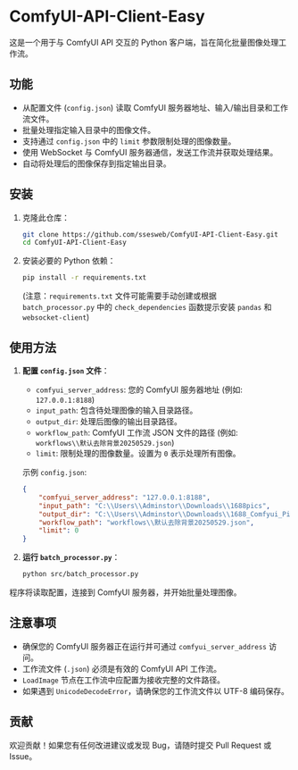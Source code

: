 # ComfyUI-API-Client-Easy

这是一个用于与 ComfyUI API 交互的 Python 客户端，旨在简化批量图像处理工作流。

## 功能

- 从配置文件 (`config.json`) 读取 ComfyUI 服务器地址、输入/输出目录和工作流文件。
- 批量处理指定输入目录中的图像文件。
- 支持通过 `config.json` 中的 `limit` 参数限制处理的图像数量。
- 使用 WebSocket 与 ComfyUI 服务器通信，发送工作流并获取处理结果。
- 自动将处理后的图像保存到指定输出目录。

## 安装

1. 克隆此仓库：
   ```bash
   git clone https://github.com/ssesweb/ComfyUI-API-Client-Easy.git
   cd ComfyUI-API-Client-Easy
   ```

2. 安装必要的 Python 依赖：
   ```bash
   pip install -r requirements.txt
   ```
   (注意：`requirements.txt` 文件可能需要手动创建或根据 `batch_processor.py` 中的 `check_dependencies` 函数提示安装 `pandas` 和 `websocket-client`)

## 使用方法

1. **配置 `config.json` 文件**：
   - `comfyui_server_address`: 您的 ComfyUI 服务器地址 (例如: `127.0.0.1:8188`)
   - `input_path`: 包含待处理图像的输入目录路径。
   - `output_dir`: 处理后图像的输出目录路径。
   - `workflow_path`: ComfyUI 工作流 JSON 文件的路径 (例如: `workflows\\默认去除背景20250529.json`)
   - `limit`: 限制处理的图像数量。设置为 `0` 表示处理所有图像。

   示例 `config.json`:
   ```json
   {
       "comfyui_server_address": "127.0.0.1:8188",
       "input_path": "C:\\Users\\Adminstor\\Downloads\\1688pics",
       "output_dir": "C:\\Users\\Adminstor\\Downloads\\1688_Comfyui_Pics",
       "workflow_path": "workflows\\默认去除背景20250529.json",
       "limit": 0
   }
   ```

2. **运行 `batch_processor.py`**：
   ```bash
   python src/batch_processor.py
   ```

程序将读取配置，连接到 ComfyUI 服务器，并开始批量处理图像。

## 注意事项

- 确保您的 ComfyUI 服务器正在运行并可通过 `comfyui_server_address` 访问。
- 工作流文件 (`.json`) 必须是有效的 ComfyUI API 工作流。
- `LoadImage` 节点在工作流中应配置为接收完整的文件路径。
- 如果遇到 `UnicodeDecodeError`，请确保您的工作流文件以 UTF-8 编码保存。

## 贡献

欢迎贡献！如果您有任何改进建议或发现 Bug，请随时提交 Pull Request 或 Issue。
